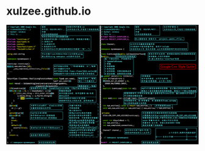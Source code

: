 # xulzee.github.io

![test jpg](https://raw.githubusercontent.com/xulzee/xulzee.github.io/master/picture/c%2B%2B%20style.jpg)
